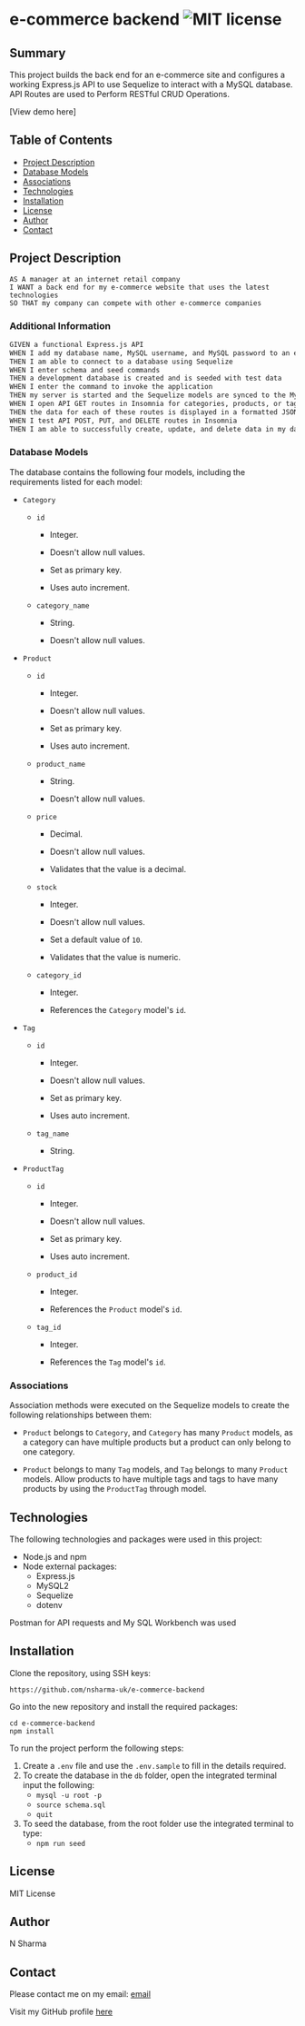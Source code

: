 # e-commerce backend ![MIT license](https://img.shields.io/badge/MIT-License-green)

## Summary

This project builds the back end for an e-commerce site and configures a working Express.js API to use Sequelize to interact with a MySQL database. API Routes are used to Perform RESTful CRUD Operations.

[View demo here]

## Table of Contents

- [Project Description](#projectdescription)
- [Database Models](#database-models)
- [Associations](#associations)
- [Technologies](#technologies)
- [Installation](#installation)
- [License](#license)
- [Author](#author)
- [Contact](#contact)

## Project Description

```
AS A manager at an internet retail company
I WANT a back end for my e-commerce website that uses the latest technologies
SO THAT my company can compete with other e-commerce companies
```

### Additional Information

```md
GIVEN a functional Express.js API
WHEN I add my database name, MySQL username, and MySQL password to an environment variable file
THEN I am able to connect to a database using Sequelize
WHEN I enter schema and seed commands
THEN a development database is created and is seeded with test data
WHEN I enter the command to invoke the application
THEN my server is started and the Sequelize models are synced to the MySQL database
WHEN I open API GET routes in Insomnia for categories, products, or tags
THEN the data for each of these routes is displayed in a formatted JSON
WHEN I test API POST, PUT, and DELETE routes in Insomnia
THEN I am able to successfully create, update, and delete data in my database
```

### Database Models

The database contains the following four models, including the requirements listed for each model:

- `Category`

  - `id`

    - Integer.

    - Doesn't allow null values.

    - Set as primary key.

    - Uses auto increment.

  - `category_name`

    - String.

    - Doesn't allow null values.

- `Product`

  - `id`

    - Integer.

    - Doesn't allow null values.

    - Set as primary key.

    - Uses auto increment.

  - `product_name`

    - String.

    - Doesn't allow null values.

  - `price`

    - Decimal.

    - Doesn't allow null values.

    - Validates that the value is a decimal.

  - `stock`

    - Integer.

    - Doesn't allow null values.

    - Set a default value of `10`.

    - Validates that the value is numeric.

  - `category_id`

    - Integer.

    - References the `Category` model's `id`.

- `Tag`

  - `id`

    - Integer.

    - Doesn't allow null values.

    - Set as primary key.

    - Uses auto increment.

  - `tag_name`

    - String.

- `ProductTag`

  - `id`

    - Integer.

    - Doesn't allow null values.

    - Set as primary key.

    - Uses auto increment.

  - `product_id`

    - Integer.

    - References the `Product` model's `id`.

  - `tag_id`

    - Integer.

    - References the `Tag` model's `id`.

### Associations

Association methods were executed on the Sequelize models to create the following relationships between them:

- `Product` belongs to `Category`, and `Category` has many `Product` models, as a category can have multiple products but a product can only belong to one category.

- `Product` belongs to many `Tag` models, and `Tag` belongs to many `Product` models. Allow products to have multiple tags and tags to have many products by using the `ProductTag` through model.

## Technologies

The following technologies and packages were used in this project:

- Node.js and npm
- Node external packages:
  - Express.js
  - MySQL2
  - Sequelize
  - dotenv

Postman for API requests and My SQL Workbench was used

## Installation

Clone the repository, using SSH keys:

`https://github.com/nsharma-uk/e-commerce-backend`

Go into the new repository and install the required packages:

```
cd e-commerce-backend
npm install
```

To run the project perform the following steps:

1. Create a `.env` file and use the `.env.sample` to fill in the details required.
2. To create the database in the `db` folder, open the integrated terminal input the following:
   - `mysql -u root -p`
   - `source schema.sql`
   - `quit`
3. To seed the database, from the root folder use the integrated terminal to type:
   - `npm run seed`

## License

MIT License

## Author

N Sharma

## Contact

Please contact me on my email: [email](nsharmauk711@gmail.com)

Visit my GitHub profile [here](https://github.com/nsharma-uk)
